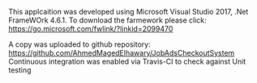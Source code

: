 This applcaition was developed using Microsoft Visual Studio 2017, .Net FrameWOrk 4.6.1.
To download the farmework please click: https://go.microsoft.com/fwlink/?linkid=2099470

A copy was uploaded to github repository: https://github.com/AhmedMagedElhawary/JobAdsCheckoutSystem
Continuous integration was enabled via Travis-CI to check against Unit testing


 

